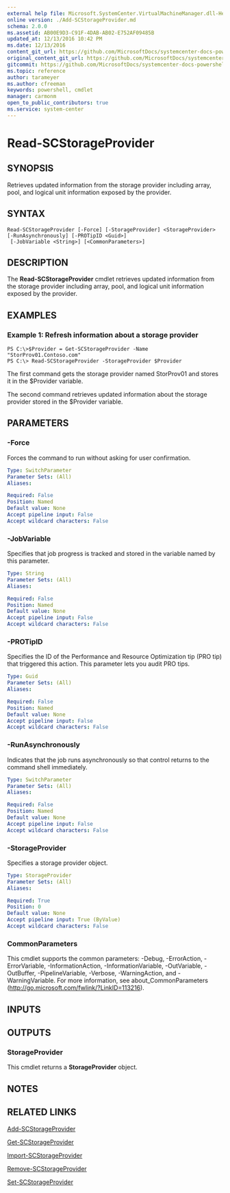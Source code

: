 ```yaml
---
external help file: Microsoft.SystemCenter.VirtualMachineManager.dll-Help.xml
online version: ./Add-SCStorageProvider.md
schema: 2.0.0
ms.assetid: AB00E9D3-C91F-4DAB-AB02-E752AF09485B
updated_at: 12/13/2016 10:42 PM
ms.date: 12/13/2016
content_git_url: https://github.com/MicrosoftDocs/systemcenter-docs-powershell/blob/master/systemcenter-cmdlets/VirtualMachineManager/v1/Read-SCStorageProvider.md
original_content_git_url: https://github.com/MicrosoftDocs/systemcenter-docs-powershell/blob/master/systemcenter-cmdlets/VirtualMachineManager/v1/Read-SCStorageProvider.md
gitcommit: https://github.com/MicrosoftDocs/systemcenter-docs-powershell/blob/ea9507ac2178040476af5407227db8cb97701ea9/systemcenter-cmdlets/VirtualMachineManager/v1/Read-SCStorageProvider.md
ms.topic: reference
author: tarameyer
ms.author: cfreeman
keywords: powershell, cmdlet
manager: carmonm
open_to_public_contributors: true
ms.service: system-center
---
```


# Read-SCStorageProvider

## SYNOPSIS
Retrieves updated information from the storage provider including array, pool, and logical unit information exposed by the provider.

## SYNTAX

```
Read-SCStorageProvider [-Force] [-StorageProvider] <StorageProvider> [-RunAsynchronously] [-PROTipID <Guid>]
 [-JobVariable <String>] [<CommonParameters>]
```

## DESCRIPTION
The **Read-SCStorageProvider** cmdlet retrieves updated information from the storage provider including array, pool, and logical unit information exposed by the provider.

## EXAMPLES

### Example 1: Refresh information about a storage provider
```
PS C:\>$Provider = Get-SCStorageProvider -Name "StorProv01.Contoso.com"
PS C:\> Read-SCStorageProvider -StorageProvider $Provider
```

The first command gets the storage provider named StorProv01 and stores it in the $Provider variable.

The second command retrieves updated information about the storage provider stored in the $Provider variable.

## PARAMETERS

### -Force
Forces the command to run without asking for user confirmation.

```yaml
Type: SwitchParameter
Parameter Sets: (All)
Aliases: 

Required: False
Position: Named
Default value: None
Accept pipeline input: False
Accept wildcard characters: False
```

### -JobVariable
Specifies that job progress is tracked and stored in the variable named by this parameter.

```yaml
Type: String
Parameter Sets: (All)
Aliases: 

Required: False
Position: Named
Default value: None
Accept pipeline input: False
Accept wildcard characters: False
```

### -PROTipID
Specifies the ID of the Performance and Resource Optimization tip (PRO tip) that triggered this action.
This parameter lets you audit PRO tips.

```yaml
Type: Guid
Parameter Sets: (All)
Aliases: 

Required: False
Position: Named
Default value: None
Accept pipeline input: False
Accept wildcard characters: False
```

### -RunAsynchronously
Indicates that the job runs asynchronously so that control returns to the command shell immediately.

```yaml
Type: SwitchParameter
Parameter Sets: (All)
Aliases: 

Required: False
Position: Named
Default value: None
Accept pipeline input: False
Accept wildcard characters: False
```

### -StorageProvider
Specifies a storage provider object.

```yaml
Type: StorageProvider
Parameter Sets: (All)
Aliases: 

Required: True
Position: 0
Default value: None
Accept pipeline input: True (ByValue)
Accept wildcard characters: False
```

### CommonParameters
This cmdlet supports the common parameters: -Debug, -ErrorAction, -ErrorVariable, -InformationAction, -InformationVariable, -OutVariable, -OutBuffer, -PipelineVariable, -Verbose, -WarningAction, and -WarningVariable. For more information, see about_CommonParameters (http://go.microsoft.com/fwlink/?LinkID=113216).

## INPUTS

## OUTPUTS

### StorageProvider
This cmdlet returns a **StorageProvider** object.

## NOTES

## RELATED LINKS

[Add-SCStorageProvider](xref:VirtualMachineManager/v1/Add-SCStorageProvider.md)

[Get-SCStorageProvider](xref:VirtualMachineManager/v1/Get-SCStorageProvider.md)

[Import-SCStorageProvider](xref:VirtualMachineManager/v1/Import-SCStorageProvider.md)

[Remove-SCStorageProvider](xref:VirtualMachineManager/v1/Remove-SCStorageProvider.md)

[Set-SCStorageProvider](xref:VirtualMachineManager/v1/Set-SCStorageProvider.md)

